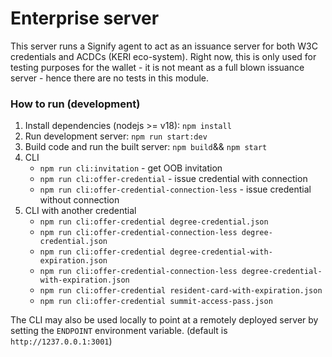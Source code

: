 # Enterprise server
This server runs a Signify agent to act as an issuance server for both W3C credentials and ACDCs (KERI eco-system).
Right now, this is only used for testing purposes for the wallet - it is not meant as a full blown issuance server - hence there are no tests in this module.

### How to run (development)
1. Install dependencies (nodejs >= v18):
   `npm install`
2. Run development server:
    `npm run start:dev`
3. Build code and run the built server:
   `npm build`&& `npm start`
4. CLI
   - `npm run cli:invitation` - get OOB invitation
   - `npm run cli:offer-credential` - issue credential with connection
   - `npm run cli:offer-credential-connection-less` - issue credential without connection
5. CLI with another credential
   - `npm run cli:offer-credential degree-credential.json`
   - `npm run cli:offer-credential-connection-less degree-credential.json`
   - `npm run cli:offer-credential degree-credential-with-expiration.json`
   - `npm run cli:offer-credential-connection-less degree-credential-with-expiration.json`
   - `npm run cli:offer-credential resident-card-with-expiration.json`
   - `npm run cli:offer-credential summit-access-pass.json`

The CLI may also be used locally to point at a remotely deployed server by setting the `ENDPOINT` environment variable. (default is `http://1237.0.0.1:3001`)
